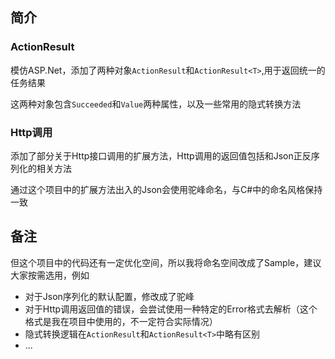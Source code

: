 ﻿## 简介
### ActionResult

模仿ASP.Net，添加了两种对象`ActionResult`和`ActionResult<T>`,用于返回统一的任务结果

这两种对象包含`Succeeded`和`Value`两种属性，以及一些常用的隐式转换方法

### Http调用

添加了部分关于Http接口调用的扩展方法，Http调用的返回值包括和Json正反序列化的相关方法

通过这个项目中的扩展方法出入的Json会使用驼峰命名，与C#中的命名风格保持一致

## 备注

但这个项目中的代码还有一定优化空间，所以我将命名空间改成了Sample，建议大家按需选用，例如
- 对于Json序列化的默认配置，修改成了驼峰
- 对于Http调用返回值的错误，会尝试使用一种特定的Error格式去解析（这个格式是我在项目中使用的，不一定符合实际情况）
- 隐式转换逻辑在`ActionResult`和`ActionResult<T>`中略有区别
- ...